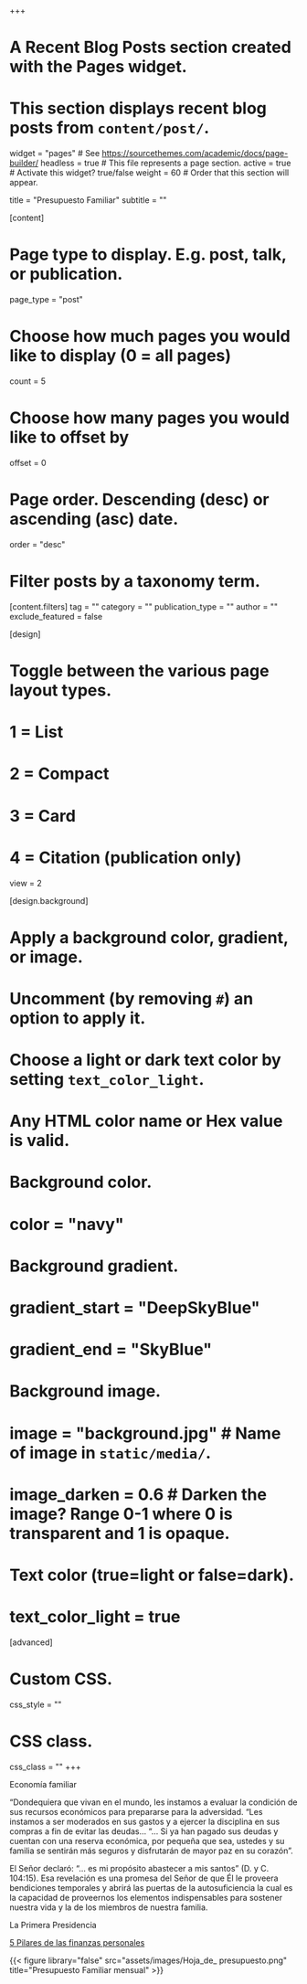 +++
# A Recent Blog Posts section created with the Pages widget.
# This section displays recent blog posts from `content/post/`.

widget = "pages"  # See https://sourcethemes.com/academic/docs/page-builder/
headless = true  # This file represents a page section.
active = true  # Activate this widget? true/false
weight = 60  # Order that this section will appear.

title = "Presupuesto Familiar"
subtitle = ""

[content]
  # Page type to display. E.g. post, talk, or publication.
  page_type = "post"
  
  # Choose how much pages you would like to display (0 = all pages)
  count = 5
  
  # Choose how many pages you would like to offset by
  offset = 0

  # Page order. Descending (desc) or ascending (asc) date.
  order = "desc"

  # Filter posts by a taxonomy term.
  [content.filters]
    tag = ""
    category = ""
    publication_type = ""
    author = ""
    exclude_featured = false
  
[design]
  # Toggle between the various page layout types.
  #   1 = List
  #   2 = Compact
  #   3 = Card
  #   4 = Citation (publication only)
  view = 2
  
[design.background]
  # Apply a background color, gradient, or image.
  #   Uncomment (by removing `#`) an option to apply it.
  #   Choose a light or dark text color by setting `text_color_light`.
  #   Any HTML color name or Hex value is valid.
  
  # Background color.
  # color = "navy"
  
  # Background gradient.
  # gradient_start = "DeepSkyBlue"
  # gradient_end = "SkyBlue"
  
  # Background image.
  # image = "background.jpg"  # Name of image in `static/media/`.
  # image_darken = 0.6  # Darken the image? Range 0-1 where 0 is transparent and 1 is opaque.

  # Text color (true=light or false=dark).
  # text_color_light = true  
  
[advanced]
 # Custom CSS. 
 css_style = ""
 
 # CSS class.
 css_class = ""
+++

Economía familiar

“Dondequiera que vivan en el mundo, les instamos a evaluar la condición de sus recursos económicos para prepararse para la adversidad. “Les instamos a ser moderados en sus gastos y a ejercer la disciplina en sus compras a fin de evitar las deudas… “… Si ya han pagado sus deudas y cuentan con una reserva económica, por pequeña que sea, ustedes y su familia se sentirán más seguros y disfrutarán de mayor paz en su corazón”.

El Señor declaró: “… es mi propósito abastecer a mis santos” (D. y C. 104:15). Esa revelación es una promesa del Señor de que Él le proveera bendiciones temporales y abrirá las puertas de la autosuficiencia la cual es la capacidad de proveernos los elementos indispensables para sostener nuestra vida y la de los miembros de nuestra familia.

La Primera Presidencia

[5 Pilares de las finanzas personales](https://www.youtube.com/watch?v=0YasE7F-9CM)

{{< figure library="false" src="assets/images/Hoja_de_ presupuesto.png" title="Presupuesto Familiar mensual" >}}
  


